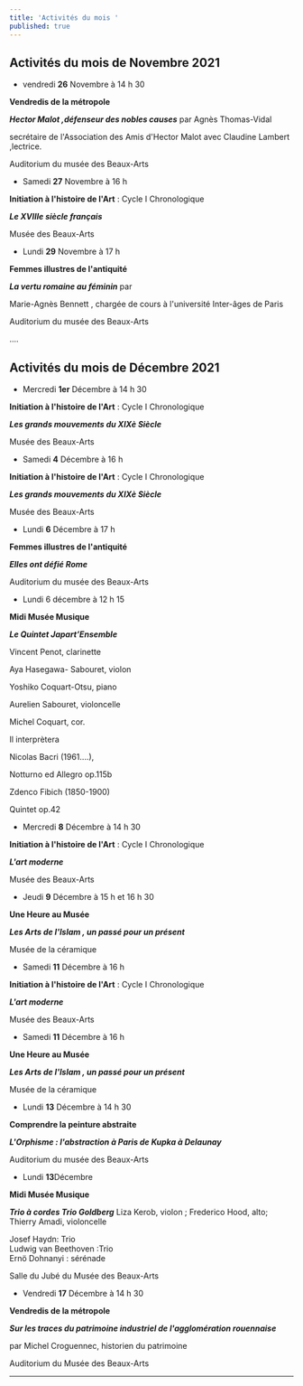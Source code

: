 ```yaml
---
title: 'Activités du mois '
published: true
---
```

## **Activités du mois de Novembre 2021**


* vendredi **26** Novembre à 14 h 30

**Vendredis de la métropole**

**_Hector Malot ,défenseur des nobles causes_** par Agnès Thomas-Vidal

secrétaire de l'Association des Amis d'Hector Malot avec Claudine Lambert ,lectrice.

Auditorium du musée des Beaux-Arts

* Samedi  **27** Novembre à 16 h

**Initiation à l'histoire de l'Art** : Cycle I  Chronologique

**_Le XVIIIe siècle français_**

Musée des Beaux-Arts

* Lundi **29** Novembre à 17 h

**Femmes illustres de l'antiquité**

**_La vertu romaine au féminin_** par

Marie-Agnès Bennett , chargée de cours à l'université Inter-âges de Paris

Auditorium du musée des Beaux-Arts   

....



 ## **Activités du mois de Décembre 2021**   
 
 *  Mercredi **1er** Décembre à 14 h 30

**Initiation à l'histoire de l'Art** : Cycle I  Chronologique

**_Les grands mouvements du XIXè Siècle_**  

Musée des Beaux-Arts    

 
 * Samedi  **4** Décembre à 16 h

**Initiation à l'histoire de l'Art** : Cycle I  Chronologique

**_Les grands mouvements du XIXè Siècle_**  

Musée des Beaux-Arts   

* Lundi **6** Décembre à 17 h  
 
**Femmes illustres de l'antiquité**  

**_Elles ont défié Rome_**  

Auditorium du musée des Beaux-Arts  

 * Lundi 6 décembre à 12 h 15  
 
 **Midi Musée Musique**
 
**_Le Quintet Japart’Ensemble_**

 

Vincent Penot, clarinette

Aya Hasegawa- Sabouret, violon

Yoshiko Coquart-Otsu, piano

Aurelien Sabouret, violoncelle

Michel Coquart, cor.

 

Il interprètera 

Nicolas Bacri (1961….),

Notturno ed Allegro op.115b

 

Zdenco Fibich (1850-1900)

Quintet op.42
 

 * Mercredi  **8** Décembre à 14 h 30

**Initiation à l'histoire de l'Art** : Cycle I  Chronologique

**_L'art moderne_**  

Musée des Beaux-Arts   

 * Jeudi **9** Décembre à 15 h et 16 h 30  
 
**Une Heure au Musée**
 
**_Les Arts de l'Islam , un passé pour un présent_**  
 
 Musée de la céramique  


 * Samedi  **11** Décembre à 16 h

**Initiation à l'histoire de l'Art** : Cycle I  Chronologique

**_L'art moderne_**  

Musée des Beaux-Arts   

 

 
 * Samedi **11** Décembre à  16 h   
  
**Une Heure au Musée**
 
 **_Les Arts de l'Islam , un passé pour un présent_**  
 
 Musée de la céramique    
 
  * Lundi **13** Décembre à 14 h 30  
 
**Comprendre la peinture abstraite**  
 
**_L'Orphisme : l'abstraction à Paris de Kupka à Delaunay_**  

Auditorium du musée des Beaux-Arts  

 
 * Lundi **13**Décembre   
  
**Midi Musée Musique**  
  
**_Trio à cordes Trio Goldberg_** Liza Kerob, violon ; Frederico Hood, alto; Thierry Amadi, violoncelle  

Josef Haydn: Trio  
Ludwig van Beethoven :Trio  
Ernö Dohnanyi : sérénade  

Salle du Jubé du Musée des Beaux-Arts   

 * Vendredi **17** Décembre à 14 h 30   
 
**Vendredis de la métropole**  
 
**_Sur les traces du patrimoine industriel de l'agglomération rouennaise_**  

par Michel Croguennec, historien du patrimoine  

Auditorium du Musée des Beaux-Arts  


 






  


 
 
***
